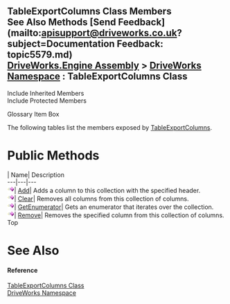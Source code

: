 TableExportColumns Class Members   
See Also Methods [Send Feedback](mailto:apisupport@driveworks.co.uk?subject=Documentation Feedback: topic5579.md)  
[DriveWorks.Engine Assembly](topic2156.md) > [DriveWorks Namespace](topic2159.md) : TableExportColumns Class  
---  
  
Include Inherited Members    
Include Protected Members  


Glossary Item Box

The following tables list the members exposed by [TableExportColumns](topic5579.md).

# Public Methods

| Name| Description  
---|---|---  
![Public Method](dotnetimages/publicMethod.gif)| [Add](topic5585.md)| Adds a column to this collection with the specified header.   
![Public Method](dotnetimages/publicMethod.gif)| [Clear](topic5586.md)| Removes all columns from this collection of columns.   
![Public Method](dotnetimages/publicMethod.gif)| [GetEnumerator](topic5587.md)| Gets an enumerator that iterates over the collection.   
![Public Method](dotnetimages/publicMethod.gif)| [Remove](topic5588.md)| Removes the specified column from this collection of columns.   
Top

# See Also

#### Reference

[TableExportColumns Class](topic5579.md)   
[DriveWorks Namespace](topic2159.md)


